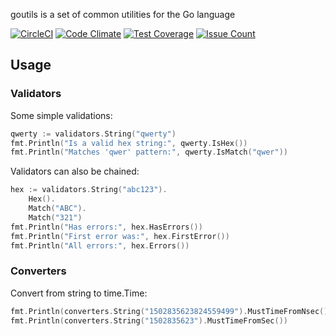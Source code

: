 goutils is a set of common utilities for the Go language

[![CircleCI](https://circleci.com/gh/palsivertsen/goutils.svg?style=svg)](https://circleci.com/gh/palsivertsen/goutils)
[![Code Climate](https://codeclimate.com/github/palsivertsen/goutils/badges/gpa.svg)](https://codeclimate.com/github/palsivertsen/goutils)
[![Test Coverage](https://codeclimate.com/github/palsivertsen/goutils/badges/coverage.svg)](https://codeclimate.com/github/palsivertsen/goutils/coverage)
[![Issue Count](https://codeclimate.com/github/palsivertsen/goutils/badges/issue_count.svg)](https://codeclimate.com/github/palsivertsen/goutils)

## Usage
### Validators
Some simple validations:
```go
qwerty := validators.String("qwerty")
fmt.Println("Is a valid hex string:", qwerty.IsHex())
fmt.Println("Matches 'qwer' pattern:", qwerty.IsMatch("qwer"))
```
Validators can also be chained:
```go
hex := validators.String("abc123").
	Hex().
	Match("ABC").
	Match("321")
fmt.Println("Has errors:", hex.HasErrors())
fmt.Println("First error was:", hex.FirstError())
fmt.Println("All errors:", hex.Errors())
```
### Converters
Convert from string to time.Time:
```go
fmt.Println(converters.String("1502835623824559499").MustTimeFromNsec())
fmt.Println(converters.String("1502835623").MustTimeFromSec())
```
